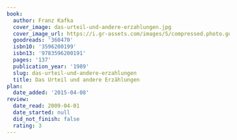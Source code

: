 ```yaml
---
book:
  author: Franz Kafka
  cover_image: das-urteil-und-andere-erzahlungen.jpg
  cover_image_url: https://i.gr-assets.com/images/S/compressed.photo.goodreads.com/books/1519040833l/360470._SX98_.jpg
  goodreads: '360470'
  isbn10: '3596200199'
  isbn13: '9783596200191'
  pages: '137'
  publication_year: '1989'
  slug: das-urteil-und-andere-erzahlungen
  title: Das Urteil und andere Erzählungen
plan:
  date_added: '2015-04-08'
review:
  date_read: 2009-04-01
  date_started: null
  did_not_finish: false
  rating: 3
---
```

